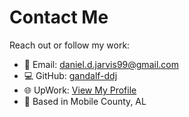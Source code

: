 # Contact Me

Reach out or follow my work:

- 📧 Email: daniel.d.jarvis99@gmail.com
- 💻 GitHub: [gandalf-ddj](https://github.com/gandalf-ddj)
- 🌐 UpWork: [View My Profile](https://www.upwork.com/freelancers/~01fcdd04207c44714e?mp_source=share)
- 📍 Based in Mobile County, AL
